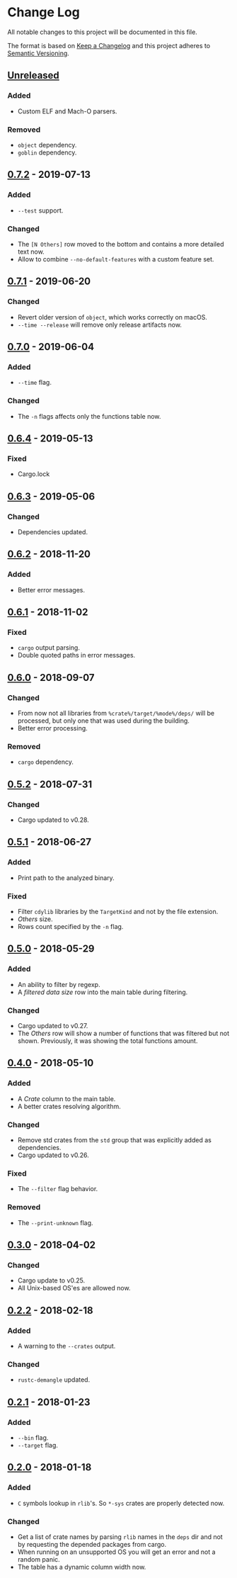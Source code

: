 # Change Log
All notable changes to this project will be documented in this file.

The format is based on [Keep a Changelog](http://keepachangelog.com/)
and this project adheres to [Semantic Versioning](http://semver.org/).

## [Unreleased]
### Added
- Custom ELF and Mach-O parsers.

### Removed
- `object` dependency.
- `goblin` dependency.

## [0.7.2] - 2019-07-13
### Added
- `--test` support.

### Changed
- The `[N Others]` row moved to the bottom and contains a more detailed text now.
- Allow to combine `--no-default-features` with a custom feature set.

## [0.7.1] - 2019-06-20
### Changed
- Revert older version of `object`, which works correctly on macOS.
- `--time --release` will remove only release artifacts now.

## [0.7.0] - 2019-06-04
### Added
- `--time` flag.

### Changed
- The `-n` flags affects only the functions table now.

## [0.6.4] - 2019-05-13
### Fixed
- Cargo.lock

## [0.6.3] - 2019-05-06
### Changed
- Dependencies updated.

## [0.6.2] - 2018-11-20
### Added
- Better error messages.

## [0.6.1] - 2018-11-02
### Fixed
- `cargo` output parsing.
- Double quoted paths in error messages.

## [0.6.0] - 2018-09-07
### Changed
- From now not all libraries from `%crate%/target/%mode%/deps/` will be processed,
  but only one that was used during the building.
- Better error processing.

### Removed
- `cargo` dependency.

## [0.5.2] - 2018-07-31
### Changed
- Cargo updated to v0.28.

## [0.5.1] - 2018-06-27
### Added
- Print path to the analyzed binary.

### Fixed
- Filter `cdylib` libraries by the `TargetKind` and not by the file extension.
- *Others* size.
- Rows count specified by the `-n` flag.

## [0.5.0] - 2018-05-29
### Added
- An ability to filter by regexp.
- A *filtered data size* row into the main table during filtering.

### Changed
- Cargo updated to v0.27.
- The *Others* row will show a number of functions that was filtered but not shown.
  Previously, it was showing the total functions amount.

## [0.4.0] - 2018-05-10
### Added
- A *Crate* column to the main table.
- A better crates resolving algorithm.

### Changed
- Remove std crates from the `std` group that was explicitly added as dependencies.
- Cargo updated to v0.26.

### Fixed
- The `--filter` flag behavior.

### Removed
- The `--print-unknown` flag.

## [0.3.0] - 2018-04-02
### Changed
- Cargo update to v0.25.
- All Unix-based OS'es are allowed now.

## [0.2.2] - 2018-02-18
### Added
- A warning to the `--crates` output.

### Changed
- `rustc-demangle` updated.

## [0.2.1] - 2018-01-23
### Added
- `--bin` flag.
- `--target` flag.

## [0.2.0] - 2018-01-18
### Added
- `C` symbols lookup in `rlib`'s. So `*-sys` crates are properly detected now.

### Changed
- Get a list of crate names by parsing `rlib` names in the `deps` dir
  and not by requesting the depended packages from cargo.
- When running on an unsupported OS you will get an error and not a random panic.
- The table has a dynamic column width now.

[Unreleased]: https://github.com/RazrFalcon/cargo-bloat/compare/v0.7.2...HEAD
[0.7.2]: https://github.com/RazrFalcon/cargo-bloat/compare/v0.7.1...v0.7.2
[0.7.1]: https://github.com/RazrFalcon/cargo-bloat/compare/v0.7.0...v0.7.1
[0.7.0]: https://github.com/RazrFalcon/cargo-bloat/compare/v0.6.4...v0.7.0
[0.6.4]: https://github.com/RazrFalcon/cargo-bloat/compare/v0.6.3...v0.6.4
[0.6.3]: https://github.com/RazrFalcon/cargo-bloat/compare/v0.6.2...v0.6.3
[0.6.2]: https://github.com/RazrFalcon/cargo-bloat/compare/v0.6.1...v0.6.2
[0.6.1]: https://github.com/RazrFalcon/cargo-bloat/compare/v0.6.0...v0.6.1
[0.6.0]: https://github.com/RazrFalcon/cargo-bloat/compare/v0.5.2...v0.6.0
[0.5.2]: https://github.com/RazrFalcon/cargo-bloat/compare/v0.5.1...v0.5.2
[0.5.1]: https://github.com/RazrFalcon/cargo-bloat/compare/v0.5.0...v0.5.1
[0.5.0]: https://github.com/RazrFalcon/cargo-bloat/compare/v0.4.0...v0.5.0
[0.4.0]: https://github.com/RazrFalcon/cargo-bloat/compare/v0.3.0...v0.4.0
[0.3.0]: https://github.com/RazrFalcon/cargo-bloat/compare/v0.2.2...v0.3.0
[0.2.2]: https://github.com/RazrFalcon/cargo-bloat/compare/v0.2.1...v0.2.2
[0.2.1]: https://github.com/RazrFalcon/cargo-bloat/compare/v0.2.0...v0.2.1
[0.2.0]: https://github.com/RazrFalcon/cargo-bloat/compare/v0.1.0...v0.2.0
